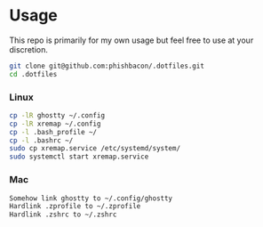 # Usage
This repo is primarily for my own usage but feel free to use at your discretion.
```bash
git clone git@github.com:phishbacon/.dotfiles.git
cd .dotfiles
```

### Linux

```bash
cp -lR ghostty ~/.config
cp -lR xremap ~/.config
cp -l .bash_profile ~/
cp -l .bashrc ~/
sudo cp xremap.service /etc/systemd/system/
sudo systemctl start xremap.service
```
### Mac

```bash
Somehow link ghostty to ~/.config/ghostty
Hardlink .zprofile to ~/.zprofile
Hardlink .zshrc to ~/.zshrc
```
